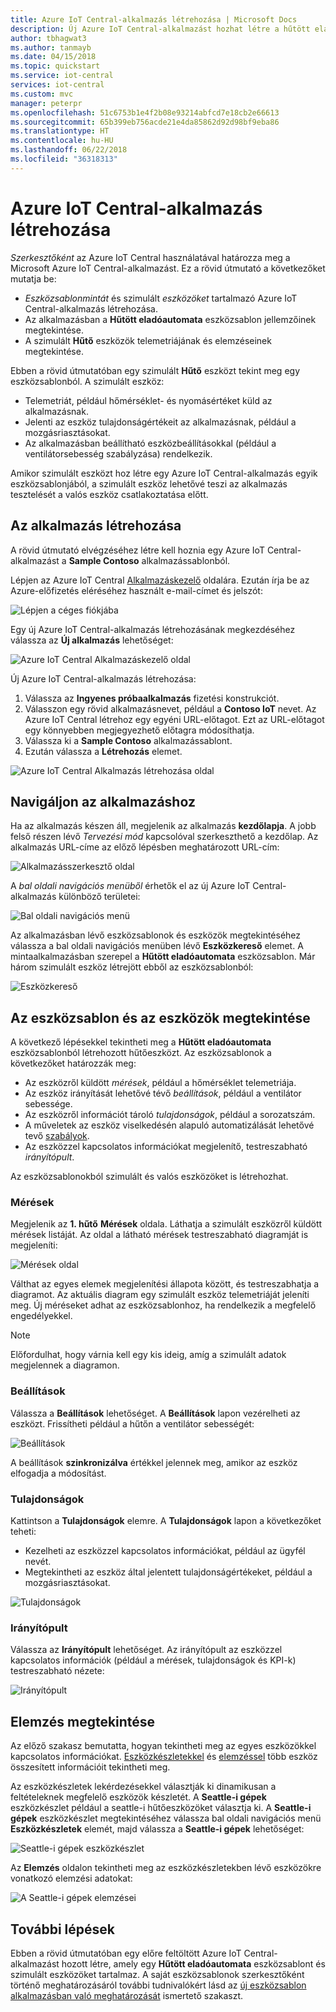 ```yaml
---
title: Azure IoT Central-alkalmazás létrehozása | Microsoft Docs
description: Új Azure IoT Central-alkalmazást hozhat létre a hűtött eladóautomaták kezeléséhez. Megtekintheti a szimulált eszközökről létrehozott telemetriaadatokat.
author: tbhagwat3
ms.author: tanmayb
ms.date: 04/15/2018
ms.topic: quickstart
ms.service: iot-central
services: iot-central
ms.custom: mvc
manager: peterpr
ms.openlocfilehash: 51c6753b1e4f2b08e93214abfcd7e18cb2e66613
ms.sourcegitcommit: 65b399eb756acde21e4da85862d92d98bf9eba86
ms.translationtype: HT
ms.contentlocale: hu-HU
ms.lasthandoff: 06/22/2018
ms.locfileid: "36318313"
---
```

# <a name="create-an-azure-iot-central-application"></a>Azure IoT Central-alkalmazás létrehozása

_Szerkesztőként_ az Azure IoT Central használatával határozza meg a Microsoft Azure IoT Central-alkalmazást. Ez a rövid útmutató a következőket mutatja be:

- _Eszközsablonmintát_ és szimulált _eszközöket_ tartalmazó Azure IoT Central-alkalmazás létrehozása.
- Az alkalmazásban a **Hűtött eladóautomata** eszközsablon jellemzőinek megtekintése.
- A szimulált **Hűtő** eszközök telemetriájának és elemzéseinek megtekintése.

Ebben a rövid útmutatóban egy szimulált **Hűtő** eszközt tekint meg egy eszközsablonból. A szimulált eszköz:

* Telemetriát, például hőmérséklet- és nyomásértéket küld az alkalmazásnak.
* Jelenti az eszköz tulajdonságértékeit az alkalmazásnak, például a mozgásriasztásokat.
* Az alkalmazásban beállítható eszközbeállításokkal (például a ventilátorsebesség szabályzása) rendelkezik.

Amikor szimulált eszközt hoz létre egy Azure IoT Central-alkalmazás egyik eszközsablonjából, a szimulált eszköz lehetővé teszi az alkalmazás tesztelését a valós eszköz csatlakoztatása előtt.

## <a name="create-the-application"></a>Az alkalmazás létrehozása

A rövid útmutató elvégzéséhez létre kell hoznia egy Azure IoT Central-alkalmazást a **Sample Contoso** alkalmazássablonból.

Lépjen az Azure IoT Central [Alkalmazáskezelő](https://aka.ms/iotcentral) oldalára. Ezután írja be az Azure-előfizetés eléréséhez használt e-mail-címet és jelszót:

![Lépjen a céges fiókjába](media/quick-deploy-iot-central/sign-in.png)

Egy új Azure IoT Central-alkalmazás létrehozásának megkezdéséhez válassza az **Új alkalmazás** lehetőséget:

![Azure IoT Central Alkalmazáskezelő oldal](media/quick-deploy-iot-central/iotcentralhome.png)

Új Azure IoT Central-alkalmazás létrehozása:

1. Válassza az **Ingyenes próbaalkalmazás** fizetési konstrukciót.
1. Válasszon egy rövid alkalmazásnevet, például a **Contoso IoT** nevet. Az Azure IoT Central létrehoz egy egyéni URL-előtagot. Ezt az URL-előtagot egy könnyebben megjegyezhető előtagra módosíthatja.
1. Válassza ki a **Sample Contoso** alkalmazássablont.
1. Ezután válassza a **Létrehozás** elemet.

![Azure IoT Central Alkalmazás létrehozása oldal](media/quick-deploy-iot-central/iotcentralcreate.png)

## <a name="navigate-to-the-application"></a>Navigáljon az alkalmazáshoz

Ha az alkalmazás készen áll, megjelenik az alkalmazás **kezdőlapja**. A jobb felső részen lévő _Tervezési mód_ kapcsolóval szerkeszthető a kezdőlap. Az alkalmazás URL-címe az előző lépésben meghatározott URL-cím:

![Alkalmazásszerkesztő oldal](media/quick-deploy-iot-central/apphome.png)

A _bal oldali navigációs menüből_ érhetők el az új Azure IoT Central-alkalmazás különböző területei:

![Bal oldali navigációs menü](media/quick-deploy-iot-central/navbar.png)

Az alkalmazásban lévő eszközsablonok és eszközök megtekintéséhez válassza a bal oldali navigációs menüben lévő **Eszközkereső** elemet. A mintaalkalmazásban szerepel a **Hűtött eladóautomata** eszközsablon. Már három szimulált eszköz létrejött ebből az eszközsablonból:

![Eszközkereső](media/quick-deploy-iot-central/deviceexplorer.png)

## <a name="view-the-device-template-and-devices"></a>Az eszközsablon és az eszközök megtekintése

A következő lépésekkel tekintheti meg a **Hűtött eladóautomata** eszközsablonból létrehozott hűtőeszközt. Az eszközsablonok a következőket határozzák meg:

* Az eszközről küldött _mérések_, például a hőmérséklet telemetriája.
* Az eszköz irányítását lehetővé tévő _beállítások_, például a ventilátor sebessége.
* Az eszközről információt tároló _tulajdonságok_, például a sorozatszám.
* A műveletek az eszköz viselkedésén alapuló automatizálását lehetővé tevő [szabályok](howto-create-telemetry-rules.md).
* Az eszközzel kapcsolatos információkat megjelenítő, testreszabható _irányítópult_.

Az eszközsablonokból szimulált és valós eszközöket is létrehozhat.

### <a name="measurements"></a>Mérések

Megjelenik az **1. hűtő** **Mérések** oldala. Láthatja a szimulált eszközről küldött mérések listáját. Az oldal a látható mérések testreszabható diagramját is megjeleníti:

![Mérések oldal](media/quick-deploy-iot-central/measurements.png)

Válthat az egyes elemek megjelenítési állapota között, és testreszabhatja a diagramot. Az aktuális diagram egy szimulált eszköz telemetriáját jeleníti meg. Új méréseket adhat az eszközsablonhoz, ha rendelkezik a megfelelő engedélyekkel.

> [!NOTE]
> Előfordulhat, hogy várnia kell egy kis ideig, amíg a szimulált adatok megjelennek a diagramon.

### <a name="settings"></a>Beállítások

Válassza a **Beállítások** lehetőséget. A **Beállítások** lapon vezérelheti az eszközt. Frissítheti például a hűtőn a ventilátor sebességét:

![Beállítások](media/quick-deploy-iot-central/settings.png)

A beállítások **szinkronizálva** értékkel jelennek meg, amikor az eszköz elfogadja a módosítást.

### <a name="properties"></a>Tulajdonságok

Kattintson a **Tulajdonságok** elemre. A **Tulajdonságok** lapon a következőket teheti:

* Kezelheti az eszközzel kapcsolatos információkat, például az ügyfél nevét.
* Megtekintheti az eszköz által jelentett tulajdonságértékeket, például a mozgásriasztásokat.

![Tulajdonságok](media/quick-deploy-iot-central/properties.png)

### <a name="dashboard"></a>Irányítópult

Válassza az **Irányítópult** lehetőséget. Az irányítópult az eszközzel kapcsolatos információk (például a mérések, tulajdonságok és KPI-k) testreszabható nézete:

![Irányítópult](media/quick-deploy-iot-central/dashboard.png)

## <a name="view-analytics"></a>Elemzés megtekintése

Az előző szakasz bemutatta, hogyan tekintheti meg az egyes eszközökkel kapcsolatos információkat. [Eszközkészletekkel](howto-use-device-sets.md) és [elemzéssel](howto-create-analytics.md) több eszköz összesített információit tekintheti meg.

Az eszközkészletek lekérdezésekkel választják ki dinamikusan a feltételeknek megfelelő eszközök készletét. A **Seattle-i gépek** eszközkészlet például a seattle-i hűtőeszközöket választja ki. A **Seattle-i gépek** eszközkészlet megtekintéséhez válassza bal oldali navigációs menü **Eszközkészletek** elemét, majd válassza a **Seattle-i gépek** lehetőséget:

![Seattle-i gépek eszközkészlet](media/quick-deploy-iot-central/deviceset.png)

Az **Elemzés** oldalon tekintheti meg az eszközkészletekben lévő eszközökre vonatkozó elemzési adatokat:

![A Seattle-i gépek elemzései](media/quick-deploy-iot-central/analytics.png)

## <a name="next-steps"></a>További lépések

Ebben a rövid útmutatóban egy előre feltöltött Azure IoT Central-alkalmazást hozott létre, amely egy **Hűtött eladóautomata** eszközsablont és szimulált eszközöket tartalmaz. A saját eszközsablonok szerkesztőként történő meghatározásáról további tudnivalókért lásd az [új eszközsablon alkalmazásban való meghatározását](tutorial-define-device-type.md) ismertető szakaszt.
